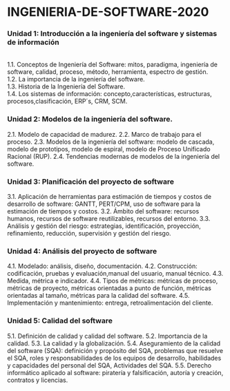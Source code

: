 # INGENIERIA-DE-SOFTWARE-2020
### Unidad 1: Introducción a la ingeniería del software y sistemas de información
<br />
1.1. Conceptos de Ingeniería del Software: mitos, paradigma, ingeniería de software, 
calidad, proceso, método, herramienta, espectro de gestión.
<br />
1.2. La importancia de la ingeniería del software.
<br />
1.3. Historia de la Ingeniería del Software.
<br />
1.4. Los sistemas de información: concepto,características, estructuras, 
procesos,clasificación, ERP´s, CRM, SCM.
<br />

### Unidad 2: Modelos de la ingeniería del software.

2.1. Modelo de capacidad de madurez.
2.2. Marco de trabajo para el proceso.
2.3. Modelos de la ingeniería del software: modelo de cascada, modelo de prototipos,
modelo de espiral, modelo de Proceso Unificado Racional (RUP).
2.4. Tendencias modernas de modelos de la ingeniería del software.

### Unidad 3: Planificación del proyecto de software

3.1. Aplicación de herramientas para estimación de tiempos y costos de desarrollo 
de software: GANTT, PERT/CPM, uso de software para la estimación de tiempos y costos.
3.2. Ámbito del software: recursos humanos, recursos de software reutilizables, 
recursos del entorno.
3.3. Análisis y gestión del riesgo: estrategias, identificación, proyección, 
refinamiento, reducción, supervisión y gestión del riesgo.

### Unidad 4: Análisis del proyecto de software

4.1. Modelado: análisis, diseño, documentación.
4.2. Construcción: codificación, pruebas y evaluación,manual del usuario, manual técnico.
4.3. Medida, métrica e indicador.
4.4. Tipos de métricas: métricas de proceso, métricas de proyecto, métricas orientadas a 
punto de función, métricas orientadas al tamaño, métricas para la calidad del software.
4.5. Implementación y mantenimiento: entrega, retroalimentación del cliente.

### Unidad 5: Calidad del software

5.1. Definición de calidad y calidad del software.
5.2. Importancia de la calidad.
5.3. La calidad y la globalización.
5.4. Aseguramiento de la calidad del software (SQA): definición y propósito del SQA, 
problemas que resuelve el SQA, roles y responsabilidades de los equipos de desarrollo, 
habilidades y capacidades del personal del SQA, Actividades del SQA.
5.5. Derecho informático aplicado al software: piratería y falsificación, autoría y creación, 
contratos y licencias.


